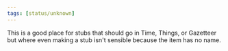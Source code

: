 ```yaml
---
tags: [status/unknown]
---
```


This is a good place for stubs that should go in Time, Things, or Gazetteer but where even making a stub isn't sensible because the item has no name.